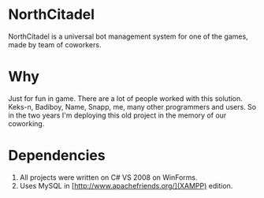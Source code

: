 # NorthCitadel
NorthCitadel is a universal bot management system for one of the games, made by team of coworkers.

# Why
Just for fun in game. There are a lot of people worked with this solution. Keks-n, Badiboy, Name, Snapp, me, many other programmers and users. So in the two years I'm deploying this old project in the memory of our coworking.

# Dependencies

1) All projects were written on C# VS 2008 on WinForms.
2) Uses MySQL in [http://www.apachefriends.org/](XAMPP) edition.